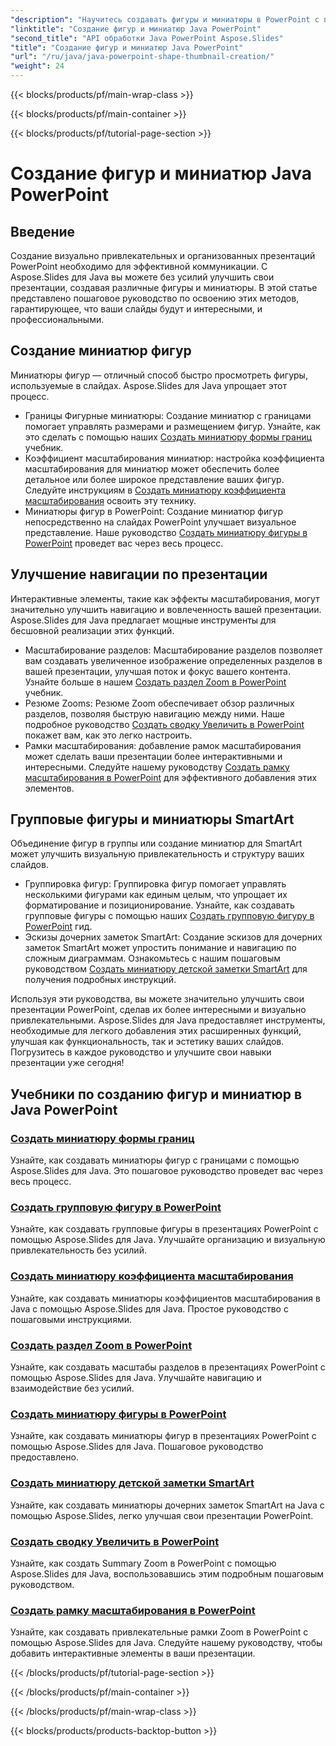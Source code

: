 ```yaml
---
"description": "Научитесь создавать фигуры и миниатюры в PowerPoint с помощью Aspose.Slides Java. Подробные руководства по созданию групповых фигур, миниатюр масштабирования и эффектов масштабирования."
"linktitle": "Создание фигур и миниатюр Java PowerPoint"
"second_title": "API обработки Java PowerPoint Aspose.Slides"
"title": "Создание фигур и миниатюр Java PowerPoint"
"url": "/ru/java/java-powerpoint-shape-thumbnail-creation/"
"weight": 24
---
```


{{< blocks/products/pf/main-wrap-class >}}

{{< blocks/products/pf/main-container >}}

{{< blocks/products/pf/tutorial-page-section >}}

# Создание фигур и миниатюр Java PowerPoint

## Введение

Создание визуально привлекательных и организованных презентаций PowerPoint необходимо для эффективной коммуникации. С Aspose.Slides для Java вы можете без усилий улучшить свои презентации, создавая различные фигуры и миниатюры. В этой статье представлено пошаговое руководство по освоению этих методов, гарантирующее, что ваши слайды будут и интересными, и профессиональными.

## Создание миниатюр фигур

Миниатюры фигур — отличный способ быстро просмотреть фигуры, используемые в слайдах. Aspose.Slides для Java упрощает этот процесс.

- Границы Фигурные миниатюры: Создание миниатюр с границами помогает управлять размерами и размещением фигур. Узнайте, как это сделать с помощью наших [Создать миниатюру формы границ](./create-bounds-shape-thumbnail/) учебник.
- Коэффициент масштабирования миниатюр: настройка коэффициента масштабирования для миниатюр может обеспечить более детальное или более широкое представление ваших фигур. Следуйте инструкциям в [Создать миниатюру коэффициента масштабирования](./create-scaling-factor-thumbnail/) освоить эту технику.
- Миниатюры фигур в PowerPoint: Создание миниатюр фигур непосредственно на слайдах PowerPoint улучшает визуальное представление. Наше руководство [Создать миниатюру фигуры в PowerPoint](./create-shape-thumbnail-powerpoint/) проведет вас через весь процесс.

## Улучшение навигации по презентации

Интерактивные элементы, такие как эффекты масштабирования, могут значительно улучшить навигацию и вовлеченность вашей презентации. Aspose.Slides для Java предлагает мощные инструменты для бесшовной реализации этих функций.

- Масштабирование разделов: Масштабирование разделов позволяет вам создавать увеличенное изображение определенных разделов в вашей презентации, улучшая поток и фокус вашего контента. Узнайте больше в нашем [Создать раздел Zoom в PowerPoint](./create-section-zoom-powerpoint/) учебник.
- Резюме Zooms: Резюме Zoom обеспечивает обзор различных разделов, позволяя быструю навигацию между ними. Наше подробное руководство [Создать сводку Увеличить в PowerPoint](./create-summary-zoom-powerpoint/) покажет вам, как это легко настроить.
- Рамки масштабирования: добавление рамок масштабирования может сделать ваши презентации более интерактивными и интересными. Следуйте нашему руководству [Создать рамку масштабирования в PowerPoint](./create-zoom-frame-powerpoint/) для эффективного добавления этих элементов.

## Групповые фигуры и миниатюры SmartArt

Объединение фигур в группы или создание миниатюр для SmartArt может улучшить визуальную привлекательность и структуру ваших слайдов.

- Группировка фигур: Группировка фигур помогает управлять несколькими фигурами как единым целым, что упрощает их форматирование и позиционирование. Узнайте, как создавать групповые фигуры с помощью наших [Создать групповую фигуру в PowerPoint](./create-group-shape-powerpoint/) гид.
- Эскизы дочерних заметок SmartArt: Создание эскизов для дочерних заметок SmartArt может упростить понимание и навигацию по сложным диаграммам. Ознакомьтесь с нашим пошаговым руководством [Создать миниатюру детской заметки SmartArt](./create-smartart-child-note-thumbnail/) для получения подробных инструкций.

Используя эти руководства, вы можете значительно улучшить свои презентации PowerPoint, сделав их более интересными и визуально привлекательными. Aspose.Slides для Java предоставляет инструменты, необходимые для легкого добавления этих расширенных функций, улучшая как функциональность, так и эстетику ваших слайдов. Погрузитесь в каждое руководство и улучшите свои навыки презентации уже сегодня!
## Учебники по созданию фигур и миниатюр в Java PowerPoint
### [Создать миниатюру формы границ](./create-bounds-shape-thumbnail/)
Узнайте, как создавать миниатюры фигур с границами с помощью Aspose.Slides для Java. Это пошаговое руководство проведет вас через весь процесс.
### [Создать групповую фигуру в PowerPoint](./create-group-shape-powerpoint/)
Узнайте, как создавать групповые фигуры в презентациях PowerPoint с помощью Aspose.Slides для Java. Улучшайте организацию и визуальную привлекательность без усилий.
### [Создать миниатюру коэффициента масштабирования](./create-scaling-factor-thumbnail/)
Узнайте, как создавать миниатюры коэффициентов масштабирования в Java с помощью Aspose.Slides для Java. Простое руководство с пошаговыми инструкциями.
### [Создать раздел Zoom в PowerPoint](./create-section-zoom-powerpoint/)
Узнайте, как создавать масштабы разделов в презентациях PowerPoint с помощью Aspose.Slides для Java. Улучшайте навигацию и взаимодействие без усилий.
### [Создать миниатюру фигуры в PowerPoint](./create-shape-thumbnail-powerpoint/)
Узнайте, как создавать миниатюры фигур в презентациях PowerPoint с помощью Aspose.Slides для Java. Пошаговое руководство предоставлено.
### [Создать миниатюру детской заметки SmartArt](./create-smartart-child-note-thumbnail/)
Узнайте, как создавать миниатюры дочерних заметок SmartArt на Java с помощью Aspose.Slides, легко улучшая свои презентации PowerPoint.
### [Создать сводку Увеличить в PowerPoint](./create-summary-zoom-powerpoint/)
 Узнайте, как создать Summary Zoom в PowerPoint с помощью Aspose.Slides для Java, воспользовавшись этим подробным пошаговым руководством.
### [Создать рамку масштабирования в PowerPoint](./create-zoom-frame-powerpoint/)
Узнайте, как создавать привлекательные рамки Zoom в PowerPoint с помощью Aspose.Slides для Java. Следуйте нашему руководству, чтобы добавить интерактивные элементы в ваши презентации.

{{< /blocks/products/pf/tutorial-page-section >}}

{{< /blocks/products/pf/main-container >}}

{{< /blocks/products/pf/main-wrap-class >}}

{{< blocks/products/products-backtop-button >}}